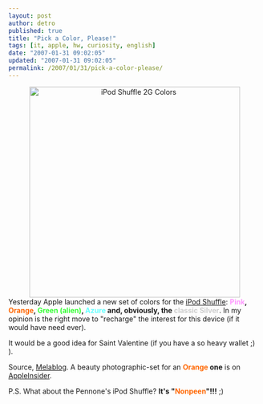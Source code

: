 ```yaml
---
layout: post
author: detro
published: true
title: "Pick a Color, Please!"
tags: [it, apple, hw, curiosity, english]
date: "2007-01-31 09:02:05"
updated: "2007-01-31 09:02:05"
permalink: /2007/01/31/pick-a-color-please/
---
```


<div align="center"><img src="http://images.apple.com/home/2007/images/ipodshuffle20070130.jpg" alt="iPod Shuffle 2G Colors" width="420" /></div>
Yesterday Apple launched a new set of colors for the <a href="http://www.apple.com/ipodshuffle/">iPod Shuffle</a>: <strong><span style="color: #FF99FF">Pink</span>, <span style="color: #FF6600;">Orange</span>, <span style="color: #33FF33;">Green (alien)</span>, <span style="color: #66FFFF;">Azure</span> and, obviously, the <span style="color: #cccccc;">classic Silver</span></strong>. In my opinion is the right move to "recharge" the interest for this device (if it would have need ever).

It would be a good idea for Saint Valentine (if you have a so heavy wallet ;) ).

Source, <a href="http://www.melablog.it/post/3211/arrivano-gli-shuffle-colorati">Melablog</a>.
A beauty photographic-set for an <strong><span style="color: #FF6600;">Orange</span> one</strong> is on <a href="http://www.appleinsider.com/article.php?id=2455">AppleInsider</a>.

P.S. What about the Pennone's iPod Shuffle? <strong>It's "<span style="color: #FF6600;">Nonpeen</span>"!!!</strong> ;) 
